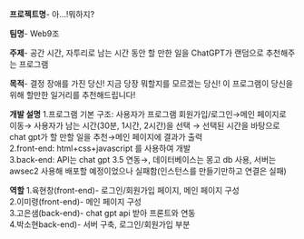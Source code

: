 **프로젝트명**- 아…!뭐하지?

**팀명**- Web9조

**주제**- 공간 시간, 자투리로 남는 시간 동안 할 만한 일을 ChatGPT가 랜덤으로 추천해주는 프로그램

**목적**- 결정 장애를 가진 당신! 지금 당장 뭐할지를 모르겠는 당신! 이 프로그램이 당신을 위해 할만한 일거리를 추천해드립니다!

**개발 설명**
1.프로그램 기본 구조: 사용자가 프로그램 회원가입/로그인→메인 페이지로 이동→ 사용자가 남는 시간(30분, 1시간, 2시간)을 선택 → 선택된 시간을 바탕으로 chat gpt가 할 만할 일을 추천→메인 페이지에 결과가 출력<br/>
2.front-end: html+css+javascript 를 사용하여 개발<br/>
3.back-end: API는 chat gpt 3.5 연동→,  데이터베이스는 몽고 db 사용, 서버는 awsec2 사용해 배포할 예정이었으나 실패함(인스턴스를 만들기만하고 연결은 실패)

**역할**
1.육현창(front-end)- 로그인/회원가입 페이지,  메인 페이지 구성<br/>
2.이미령(front-end)- 메인 페이지 구성<br/>
3.고은샘(back-end)- chat gpt api 받아 프론트와 연동<br/>
4.박소현back-end)- 서버 구축, 로그인/회원가입 부분 
